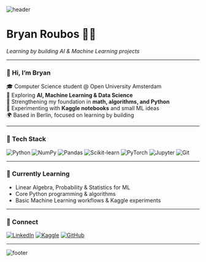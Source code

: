 ![header](https://capsule-render.vercel.app/api?type=wave&color=FF5F09&height=150&section=header&fontSize=90)

# Bryan Roubos 👨‍💻
_Learning by building AI & Machine Learning projects_

---

### 👋 Hi, I’m Bryan

🎓 Computer Science student @ Open University Amsterdam  
🧠 Exploring **AI, Machine Learning & Data Science**  
🧮 Strengthening my foundation in **math, algorithms, and Python**  
🤖 Experimenting with **Kaggle notebooks** and small ML ideas  
🌍 Based in Berlin, focused on learning by building  

---

### 🧰 Tech Stack
![Python](https://img.shields.io/badge/Python-3776AB?style=for-the-badge&logo=python&logoColor=white)
![NumPy](https://img.shields.io/badge/NumPy-013243?style=for-the-badge&logo=numpy&logoColor=white)
![Pandas](https://img.shields.io/badge/Pandas-150458?style=for-the-badge&logo=pandas&logoColor=white)
![Scikit-learn](https://img.shields.io/badge/Scikit--learn-F7931E?style=for-the-badge&logo=scikit-learn&logoColor=white)
![PyTorch](https://img.shields.io/badge/PyTorch-EE4C2C?style=for-the-badge&logo=pytorch&logoColor=white)
![Jupyter](https://img.shields.io/badge/Jupyter-F37626?style=for-the-badge&logo=jupyter&logoColor=white)
![Git](https://img.shields.io/badge/Git-F05032?style=for-the-badge&logo=git&logoColor=white)

---

### 🌱 Currently Learning
- Linear Algebra, Probability &amp; Statistics for ML  
- Core Python programming & algorithms  
- Basic Machine Learning workflows & Kaggle experiments  

---

### 🤝 Connect
[![LinkedIn](https://img.shields.io/badge/LinkedIn-0A66C2?style=for-the-badge&logo=linkedin&logoColor=white)](https://www.linkedin.com/in/bryan-roubos)
[![Kaggle](https://img.shields.io/badge/Kaggle-20BEFF?style=for-the-badge&logo=kaggle&logoColor=white)](https://www.kaggle.com/bryanroubos)
[![GitHub](https://img.shields.io/badge/GitHub-181717?style=for-the-badge&logo=github&logoColor=white)](https://github.com/BryanRoubos)

---

![footer](https://capsule-render.vercel.app/api?type=wave&color=FF5F09&height=150&section=footer)
